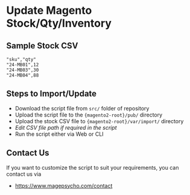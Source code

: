 # Update Magento Stock/Qty/Inventory

## Sample Stock CSV
```
"sku","qty"
"24-MB01",12
"24-MB03",30
"24-MB04",88
```

## Steps to Import/Update
* Download the script file from `src/` folder of repository
* Upload the script file to the `{magento2-root}/pub/` directory
* Upload the stock CSV file to `{magento2-root}/var/import/` directory
* *Edit CSV file path if required in the script*
* Run the script either via Web or CLI 

## Contact Us
If you want to customize the script to suit your requirements, you can contact us via
 - https://www.magepsycho.com/contact
